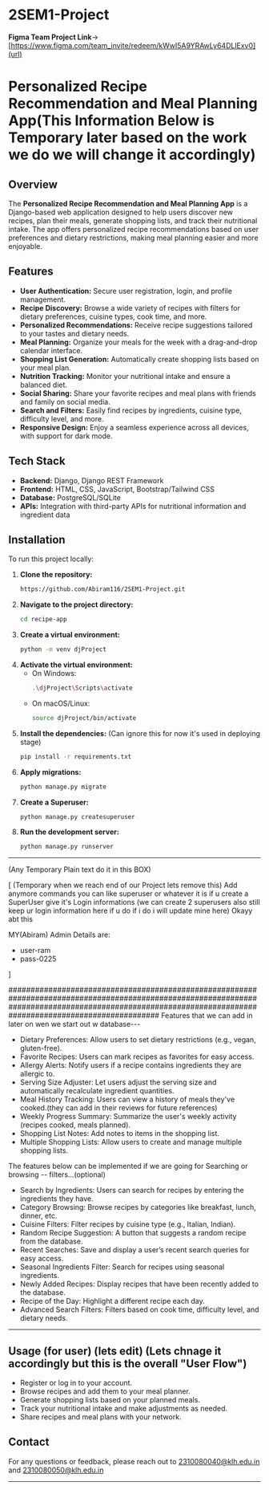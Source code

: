 # 2SEM1-Project

**Figma Team Project Link**-> [https://www.figma.com/team_invite/redeem/kWwI5A9YRAwLy64DLlExv0](url)

# Personalized Recipe Recommendation and Meal Planning App(**This Information Below is Temporary later based on the work we do we will change it accordingly**)

## Overview
The **Personalized Recipe Recommendation and Meal Planning App** is a Django-based web application designed to help users discover new recipes, plan their meals, generate shopping lists, and track their nutritional intake. The app offers personalized recipe recommendations based on user preferences and dietary restrictions, making meal planning easier and more enjoyable.

## Features
- **User Authentication:** Secure user registration, login, and profile management.
- **Recipe Discovery:** Browse a wide variety of recipes with filters for dietary preferences, cuisine types, cook time, and more.
- **Personalized Recommendations:** Receive recipe suggestions tailored to your tastes and dietary needs.
- **Meal Planning:** Organize your meals for the week with a drag-and-drop calendar interface.
- **Shopping List Generation:** Automatically create shopping lists based on your meal plan.
- **Nutrition Tracking:** Monitor your nutritional intake and ensure a balanced diet.
- **Social Sharing:** Share your favorite recipes and meal plans with friends and family on social media.
- **Search and Filters:** Easily find recipes by ingredients, cuisine type, difficulty level, and more.
- **Responsive Design:** Enjoy a seamless experience across all devices, with support for dark mode.

## Tech Stack
- **Backend:** Django, Django REST Framework
- **Frontend:** HTML, CSS, JavaScript, Bootstrap/Tailwind CSS
- **Database:** PostgreSQL/SQLite
- **APIs:** Integration with third-party APIs for nutritional information and ingredient data

## Installation
To run this project locally:

1. **Clone the repository:**
   ```bash
   https://github.com/Abiram116/2SEM1-Project.git
   ```
2. **Navigate to the project directory:**
   ```bash
   cd recipe-app
   ```
3. **Create a virtual environment:**
   ```bash
   python -m venv djProject
   ```
4. **Activate the virtual environment:**
   - On Windows:
     ```bash
     .\djProject\Scripts\activate
     ```
   - On macOS/Linux:
     ```bash
     source djProject/bin/activate
     ```
5. **Install the dependencies:** (Can ignore this for now it's used in deploying stage)
   ```bash
   pip install -r requirements.txt
   ```
6. **Apply migrations:**
   ```bash
   python manage.py migrate
   ```
7. **Create a Superuser:**
   ```bash
   python manage.py createsuperuser
   ```
8. **Run the development server:**
   ```bash
   python manage.py runserver
   ```
------------------------------------------------------------------------------------------------------------

(Any Temporary Plain text do it in this BOX)

[
(Temporary when we reach end of our Project lets remove this)
Add anymore commands you can like superuser or whatever it is if u create a SuperUser give it's Login informations (we can create 2 superusers also still keep ur login information here if u do if i do i will update mine here)
Okayy abt this

MY(Abiram) Admin Details are:
- user-ram
- pass-0225

]

##########################################################################################################################################################################################################
Features that we can add in later on wen we start out w database---

- Dietary Preferences: Allow users to set dietary restrictions (e.g., vegan, gluten-free).
- Favorite Recipes: Users can mark recipes as favorites for easy access.
- Allergy Alerts: Notify users if a recipe contains ingredients they are allergic to.
- Serving Size Adjuster: Let users adjust the serving size and automatically recalculate ingredient quantities.
- Meal History Tracking: Users can view a history of meals they've cooked.(they can add in their reviews for future references)
- Weekly Progress Summary: Summarize the user's weekly activity (recipes cooked, meals planned).
- Shopping List Notes: Add notes to items in the shopping list.
- Multiple Shopping Lists: Allow users to create and manage multiple shopping lists.

The features below can be implemented if we are going for Searching or browsing -- filters...(optional)
- Search by Ingredients: Users can search for recipes by entering the ingredients they have.
- Category Browsing: Browse recipes by categories like breakfast, lunch, dinner, etc.
- Cuisine Filters: Filter recipes by cuisine type (e.g., Italian, Indian).
- Random Recipe Suggestion: A button that suggests a random recipe from the database.
- Recent Searches: Save and display a user’s recent search queries for easy access.
- Seasonal Ingredients Filter: Search for recipes using seasonal ingredients.
- Newly Added Recipes: Display recipes that have been recently added to the database.
- Recipe of the Day: Highlight a different recipe each day.
- Advanced Search Filters: Filters based on cook time, difficulty level, and dietary needs.

------------------------------------------------------------------------------------------------------------

## Usage (for user)  (lets edit) (Lets chnage it accordingly but this is the overall "User Flow")
- Register or log in to your account.
- Browse recipes and add them to your meal planner.
- Generate shopping lists based on your planned meals.
- Track your nutritional intake and make adjustments as needed.
- Share recipes and meal plans with your network.


## Contact
For any questions or feedback, please reach out to [2310080040@klh.edu.in](url) and [2310080050@klh.edu.in](url)

----------

